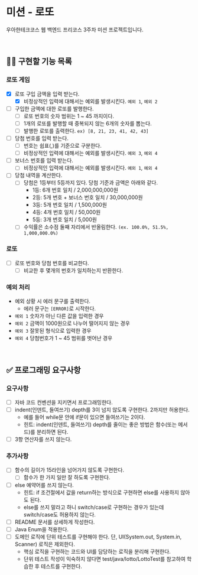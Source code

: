 # 미션 - 로또
우아한테크코스 웹 백엔드 프리코스 3주차 미션 프로젝트입니다.

<br>

## 👩‍💻 구현할 기능 목록
### 로또 게임
- [x] 로또 구입 금액을 입력 받는다.
   - [x] 비정상적인 입력에 대해서는 예외를 발생시킨다. `예외 1`, `예외 2`
- [ ] 구입한 금액에 대한 로또를 발행한다.
  - [ ] 로또 번호의 숫자 범위는 1 ~ 45 까지이다.
  - [ ] 1개의 로또를 발행할 때 중복되지 않는 6개의 숫자를 뽑는다.
  - [ ] 발행한 로또를 출력한다. `ex) [8, 21, 23, 41, 42, 43]`
- [ ] 당첨 번호를 입력 받는다.
  - [ ] 번호는 쉽표(,)를 기준으로 구분한다.
  - [ ] 비정상적인 입력에 대해서는 예외를 발생시킨다. `예외 3`, `예외 4`
- [ ] 보너스 번호를 입력 받는다.
  - [ ] 비정상적인 입력에 대해서는 예외를 발생시킨다. `예외 1`, `예외 4`
- [ ] 당첨 내역을 계산한다.
  - [ ] 당첨은 1등부터 5등까지 있다. 당첨 기준과 금액은 아래와 같다.
    - 1등: 6개 번호 일치 / 2,000,000,000원
    - 2등: 5개 번호 + 보너스 번호 일치 / 30,000,000원
    - 3등: 5개 번호 일치 / 1,500,000원
    - 4등: 4개 번호 일치 / 50,000원
    - 5등: 3개 번호 일치 / 5,000원
  - [ ] 수익률은 소수점 둘째 자리에서 반올림한다. `(ex. 100.0%, 51.5%, 1,000,000.0%)`

### 로또
- [ ] 로또 번호와 당첨 번호를 비교한다.
  - [ ] 비교한 후 몇개의 번호가 일치하는지 반환한다.

### 예외 처리
- 예외 상황 시 에러 문구를 출력한다.
    - 에러 문구는 `[ERROR]`로 시작한다.
- `예외 1` 숫자가 아닌 다른 값을 입력한 경우
- `예외 2` 금액이 1000원으로 나누어 떨어지지 않는 경우
- `예외 3` 잘못된 형식으로 입력한 경우
- `예외 4` 당첨번호가 1 ~ 45 범위를 벗어난 경우

<br>

## ✅ 프로그래밍 요구사항
### 요구사항
- [ ] 자바 코드 컨벤션을 지키면서 프로그래밍한다.
- [ ] indent(인덴트, 들여쓰기) depth를 3이 넘지 않도록 구현한다. 2까지만 허용한다.
  - 예를 들어 while문 안에 if문이 있으면 들여쓰기는 2이다.
  - 힌트: indent(인덴트, 들여쓰기) depth를 줄이는 좋은 방법은 함수(또는 메서드)를 분리하면 된다.
- [ ] 3항 연산자를 쓰지 않는다.

### 추가사항
- [ ] 함수의 길이가 15라인을 넘어가지 않도록 구현한다.
    - [ ] 함수가 한 가지 일만 잘 하도록 구현한다.
- [ ] else 예약어를 쓰지 않는다.
  - 힌트: if 조건절에서 값을 return하는 방식으로 구현하면 else를 사용하지 않아도 된다.
  - else를 쓰지 말라고 하니 switch/case로 구현하는 경우가 있는데 switch/case도 허용하지 않는다.
- [ ] README 문서를 상세하게 작성한다.
- [ ] Java Enum을 적용한다.
- [ ] 도메인 로직에 단위 테스트를 구현해야 한다. 단, UI(System.out, System.in, Scanner) 로직은 제외한다.
  - 핵심 로직을 구현하는 코드와 UI를 담당하는 로직을 분리해 구현한다.
  - 단위 테스트 작성이 익숙하지 않다면 test/java/lotto/LottoTest를 참고하여 학습한 후 테스트를 구현한다.

